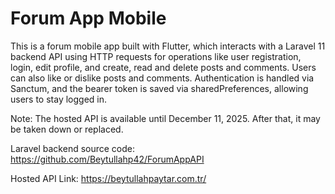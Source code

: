 # Forum App Mobile

This is a forum mobile app built with Flutter, which interacts with a Laravel 11 backend API using HTTP requests for operations like user registration, login, edit profile, and create, read and delete posts and comments. Users can also like or dislike posts and comments. Authentication is handled via Sanctum, and the bearer token is saved via sharedPreferences, allowing users to stay logged in.

Note: The hosted API is available until December 11, 2025. After that, it may be taken down or replaced.

Laravel backend source code: https://github.com/Beytullahp42/ForumAppAPI

Hosted API Link: https://beytullahpaytar.com.tr/

